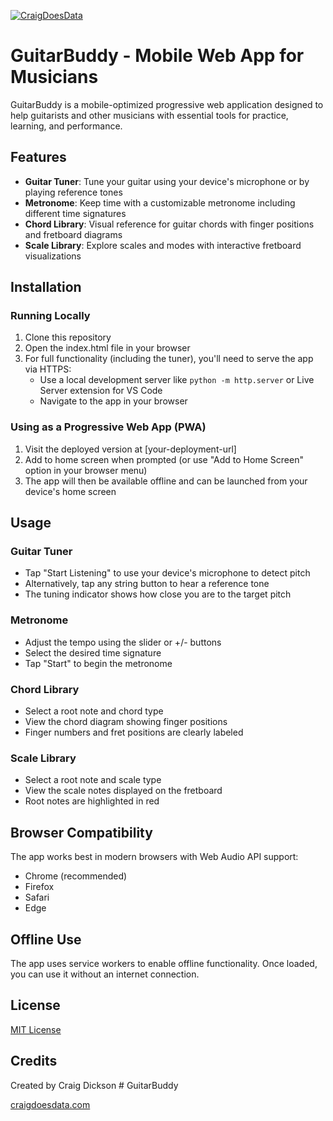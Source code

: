 [![CraigDoesData][logo]][link]

[logo]: https://github.com/thecraigd/Python_SQL/raw/master/img/logo.png
[link]: https://www.craigdoesdata.com/

# GuitarBuddy - Mobile Web App for Musicians

GuitarBuddy is a mobile-optimized progressive web application designed to help guitarists and other musicians with essential tools for practice, learning, and performance.

## Features

- **Guitar Tuner**: Tune your guitar using your device's microphone or by playing reference tones
- **Metronome**: Keep time with a customizable metronome including different time signatures
- **Chord Library**: Visual reference for guitar chords with finger positions and fretboard diagrams
- **Scale Library**: Explore scales and modes with interactive fretboard visualizations

## Installation

### Running Locally

1. Clone this repository
2. Open the index.html file in your browser
3. For full functionality (including the tuner), you'll need to serve the app via HTTPS:
   - Use a local development server like `python -m http.server` or Live Server extension for VS Code
   - Navigate to the app in your browser

### Using as a Progressive Web App (PWA)

1. Visit the deployed version at [your-deployment-url]
2. Add to home screen when prompted (or use "Add to Home Screen" option in your browser menu)
3. The app will then be available offline and can be launched from your device's home screen

## Usage

### Guitar Tuner
- Tap "Start Listening" to use your device's microphone to detect pitch
- Alternatively, tap any string button to hear a reference tone
- The tuning indicator shows how close you are to the target pitch

### Metronome
- Adjust the tempo using the slider or +/- buttons
- Select the desired time signature
- Tap "Start" to begin the metronome

### Chord Library
- Select a root note and chord type
- View the chord diagram showing finger positions
- Finger numbers and fret positions are clearly labeled

### Scale Library
- Select a root note and scale type
- View the scale notes displayed on the fretboard
- Root notes are highlighted in red

## Browser Compatibility

The app works best in modern browsers with Web Audio API support:
- Chrome (recommended)
- Firefox
- Safari
- Edge

## Offline Use

The app uses service workers to enable offline functionality. Once loaded, you can use it without an internet connection.

## License

[MIT License](LICENSE)

## Credits

Created by Craig Dickson # GuitarBuddy

[craigdoesdata.com](htts://www.craigdoesdata.com)
